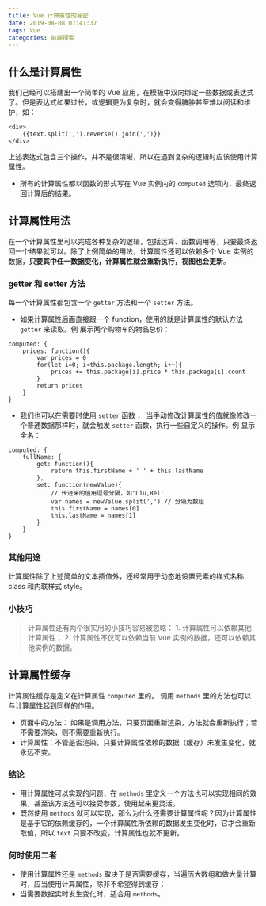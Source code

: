 ```yaml
---
title: Vue 计算属性的秘密
date: 2019-08-08 07:41:37
tags: Vue
categories: 前端探索
---
```


## 什么是计算属性
我们己经可以搭建出一个简单的 Vue 应用，在模板中双向绑定一些数据或表达式了。但是表达式如果过长，或逻辑更为复杂时，就会变得臃肿甚至难以阅读和维护，如：
```
<div>
    {{text.split(',').reverse().join(',')}}
</div>
```
上述表达式包含三个操作，并不是很清晰，所以在遇到复杂的逻辑时应该使用计算属性。
+ 所有的计算属性都以函数的形式写在 Vue 实例内的 `computed` 选项内，最终返回计算后的结果。

## 计算属性用法
在一个计算属性里可以完成各种复杂的逻辑，包括运算、函数调用等，只要最终返回一个结果就可以。除了上例简单的用法，计算属性还可以依赖多个 Vue 实例的数据，**只要其中任一数据变化，计算属性就会重新执行，视图也会更新**。

### getter 和 setter 方法
每一个计算属性都包含一个 `getter` 方法和一个 `setter` 方法。
+ 如果计算属性后面直接跟一个 function，使用的就是计算属性的默认方法 `getter` 来读取。例 展示两个购物车的物品总价：
```
computed: {
    prices: function(){
        var prices = 0
        for(let i=0; i<this.package.length; i++){
            prices += this.package[i].price * this.package[i].count
        }
        return prices
    }
}
```
+ 我们也可以在需要时使用 `setter` 函数 ， 当手动修改计算属性的值就像修改一个普通数据那样时，就会触发 `setter` 函数，执行一些自定义的操作。例 显示全名：
```
computed: {
    fullName: {
        get: function(){
            return this.firstName + ' ' + this.lastName
        },
        set: function(newValue){
            // 传进来的值用逗号分隔，如'Liu,Bei'
            var names = newValue.split(',') // 分隔为数组
            this.firstName = names[0]
            this.lastName = names[1]
        }
    }
}
```

### 其他用途
计算属性除了上述简单的文本插值外，还经常用于动态地设置元素的样式名称 class 和内联样式 style。

### 小技巧
>计算属性还有两个很实用的小技巧容易被忽略：
1\. 计算属性可以依赖其他计算属性；
2\. 计算属性不仅可以依赖当前 Vue 实例的数据，还可以依赖其他实例的数据。

## 计算属性缓存
计算属性缓存是定义在计算属性 `computed` 里的。
调用 `methods` 里的方法也可以与计算属性起到同样的作用。
+ 页面中的方法： 如果是调用方法，只要页面重新渲染，方法就会重新执行；若不需要渲染，则不需要重新执行。
+ 计算属性：不管是否渲染，只要计算属性依赖的数据（缓存）未发生变化，就永远不变。

### 结论
+ 用计算属性可以实现的问题，在 `methods` 里定义一个方法也可以实现相同的效果，甚至该方法还可以接受参数，使用起来更灵活。
+ 既然使用 `methods` 就可以实现，那么为什么还需要计算属性呢？因为计算属性是基于它的依赖缓存的，一个计算属性所依赖的数据发生变化时，它才会重新取值，所以 `text` 只要不改变，计算属性也就不更新。

### 何时使用二者
+ 使用计算属性还是 `methods` 取决于是否需要缓存，当遍历大数组和做大量计算时，应当使用计算属性，除非不希望得到缓存；
+ 当需要数据实时发生变化时，适合用 `methods`。


